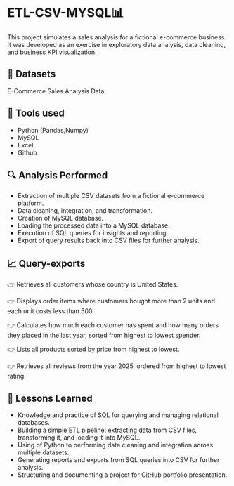 # ETL-CSV-MYSQL📊​
This project simulates a sales analysis for a fictional e-commerce business. It was developed as an exercise in exploratory data analysis, data cleaning, and business KPI visualization.

## 📃​ Datasets
E-Commerce Sales Analysis Data:

## 🧪 Tools used
- Python (Pandas,Numpy)
- MySQL
- Excel
- Github
## 🔍 Analysis Performed
- Extraction of multiple CSV datasets from a fictional e-commerce platform.
- Data cleaning, integration, and transformation.
- Creation of MySQL database.
- Loading the processed data into a MySQL database.
- Execution of SQL queries for insights and reporting.
- Export of query results back into CSV files for further analysis.
## 📈 Query-exports
👉 Retrieves all customers whose country is United States.

👉 Displays order items where customers bought more than 2 units and each unit costs less than 500.

👉 Calculates how much each customer has spent and how many orders they placed in the last year, sorted from highest to lowest spender.

👉 Lists all products sorted by price from highest to lowest.

👉 Retrieves all reviews from the year 2025, ordered from highest to lowest rating.

## 🧠 Lessons Learned
- Knowledge and practice of SQL for querying and managing relational databases.
- Building a simple ETL pipeline: extracting data from CSV files, transforming it, and loading it into MySQL.
- Using of Python to performing data cleaning and integration across multiple datasets.
- Generating reports and exports from SQL queries into CSV for further analysis.
- Structuring and documenting a project for GitHub portfolio presentation.
